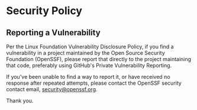 # Security Policy

## Reporting a Vulnerability

Per the Linux Foundation Vulnerability Disclosure Policy, if you find a
vulnerability in a project maintained by the Open Source Security Foundation
(OpenSSF), please report that directly to the project maintaining that code,
preferably using GitHub's Private Vulnerability Reporting.

If you've been unable to find a way to report it, or have received no response
after repeated attempts, please contact the OpenSSF security contact email,
security@openssf.org.

Thank you.